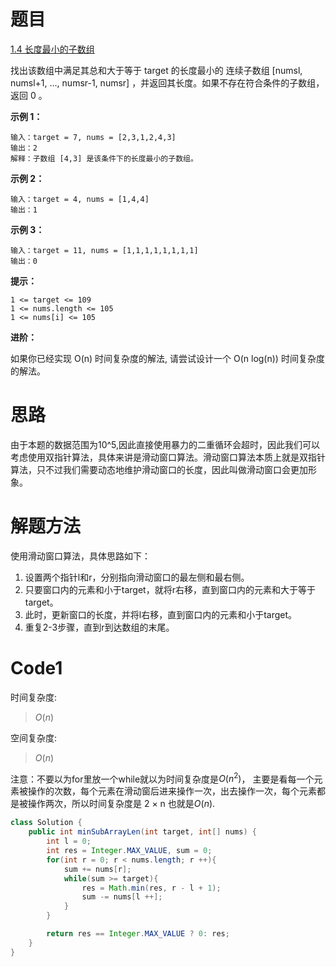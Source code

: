 # 题目
[1.4 长度最小的子数组](https://leetcode.cn/problems/minimum-size-subarray-sum/)

找出该数组中满足其总和大于等于 target 的长度最小的 连续子数组 [numsl, numsl+1, ..., numsr-1, numsr] ，并返回其长度。如果不存在符合条件的子数组，返回 0 。

**示例 1：**

``` 
输入：target = 7, nums = [2,3,1,2,4,3]
输出：2
解释：子数组 [4,3] 是该条件下的长度最小的子数组。
```
**示例 2：**

``` 
输入：target = 4, nums = [1,4,4]
输出：1
```
**示例 3：**

``` 
输入：target = 11, nums = [1,1,1,1,1,1,1,1]
输出：0
```


**提示：**

``` 
1 <= target <= 109
1 <= nums.length <= 105
1 <= nums[i] <= 105
```


**进阶：**

如果你已经实现 O(n) 时间复杂度的解法, 请尝试设计一个 O(n log(n)) 时间复杂度的解法。

# 思路
由于本题的数据范围为10^5,因此直接使用暴力的二重循环会超时，因此我们可以考虑使用双指针算法，具体来讲是滑动窗口算法。滑动窗口算法本质上就是双指针算法，只不过我们需要动态地维护滑动窗口的长度，因此叫做滑动窗口会更加形象。

# 解题方法
使用滑动窗口算法，具体思路如下：
1. 设置两个指针l和r，分别指向滑动窗口的最左侧和最右侧。
2. 只要窗口内的元素和小于target，就将r右移，直到窗口内的元素和大于等于target。
3. 此时，更新窗口的长度，并将l右移，直到窗口内的元素和小于target。
4. 重复2-3步骤，直到r到达数组的末尾。

# Code1
时间复杂度:
> $O(n)$

空间复杂度:
> $O(n)$

注意：不要以为for里放一个while就以为时间复杂度是$O(n^2)$， 主要是看每一个元素被操作的次数，每个元素在滑动窗后进来操作一次，出去操作一次，每个元素都是被操作两次，所以时间复杂度是 2 × n 也就是$O(n)$.

```Java
class Solution {
    public int minSubArrayLen(int target, int[] nums) {
        int l = 0;
        int res = Integer.MAX_VALUE, sum = 0;
        for(int r = 0; r < nums.length; r ++){
            sum += nums[r];
            while(sum >= target){
                res = Math.min(res, r - l + 1);
                sum -= nums[l ++];
            }
        }

        return res == Integer.MAX_VALUE ? 0: res;
    }
}
```